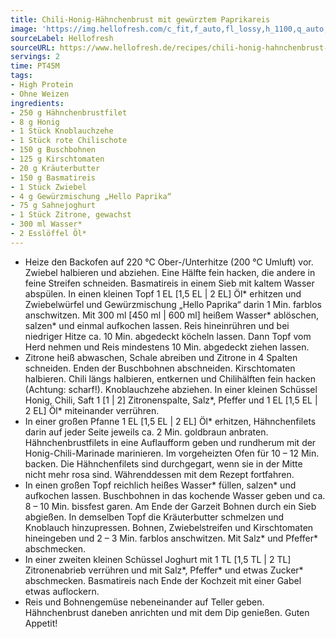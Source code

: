 ```yaml
---
title: Chili-Honig-Hähnchenbrust mit gewürztem Paprikareis
image: 'https://img.hellofresh.com/c_fit,f_auto,fl_lossy,h_1100,q_auto,w_2600/hellofresh_s3/image/chili-honig-hahnchenbrust-mit-gewurztem-paprikareis-34c6eb4a.jpg'
sourceLabel: Hellofresh
sourceURL: https://www.hellofresh.de/recipes/chili-honig-hahnchenbrust-mit-gewurztem-paprikareis-61c8be234547a11c25516ab1
servings: 2
time: PT45M
tags:
- High Protein
- Ohne Weizen
ingredients:
- 250 g Hähnchenbrustfilet
- 8 g Honig
- 1 Stück Knoblauchzehe
- 1 Stück rote Chilischote
- 150 g Buschbohnen
- 125 g Kirschtomaten
- 20 g Kräuterbutter
- 150 g Basmatireis
- 1 Stück Zwiebel
- 4 g Gewürzmischung „Hello Paprika“
- 75 g Sahnejoghurt
- 1 Stück Zitrone, gewachst
- 300 ml Wasser*
- 2 Esslöffel Öl*
---
```


- Heize den Backofen auf 220 °C Ober-/Unterhitze (200 °C Umluft) vor. Zwiebel halbieren und abziehen. Eine Hälfte fein hacken, die andere in feine Streifen schneiden. Basmatireis in einem Sieb mit kaltem Wasser abspülen. In einen kleinen Topf 1 EL [1,5 EL | 2 EL] Öl\* erhitzen und Zwiebelwürfel und Gewürzmischung „Hello Paprika“ darin 1 Min. farblos anschwitzen. Mit 300 ml [450 ml | 600 ml] heißem Wasser\* ablöschen, salzen\* und einmal aufkochen lassen. Reis hineinrühren und bei niedriger Hitze ca. 10 Min. abgedeckt köcheln lassen. Dann Topf vom Herd nehmen und Reis mindestens 10 Min. abgedeckt ziehen lassen.
- Zitrone heiß abwaschen, Schale abreiben und Zitrone in 4 Spalten schneiden. Enden der Buschbohnen abschneiden. Kirschtomaten halbieren. Chili längs halbieren, entkernen und Chilihälften fein hacken (Achtung: scharf!). Knoblauchzehe abziehen. In einer kleinen Schüssel Honig, Chili, Saft 1 [1 | 2] Zitronenspalte, Salz\*, Pfeffer und 1 EL [1,5 EL | 2 EL] Öl\* miteinander verrühren.
- In einer großen Pfanne 1 EL [1,5 EL | 2 EL] Öl\* erhitzen, Hähnchenfilets darin auf jeder Seite jeweils ca. 2 Min. goldbraun anbraten. Hähnchenbrustfilets in eine Auflaufform geben und rundherum mit der Honig-Chili-Marinade marinieren. Im vorgeheizten Ofen für 10 – 12 Min. backen. Die Hähnchenfilets sind durchgegart, wenn sie in der Mitte nicht mehr rosa sind. Währenddessen mit dem Rezept fortfahren.
- In einen großen Topf reichlich heißes Wasser\* füllen, salzen\* und aufkochen lassen. Buschbohnen in das kochende Wasser geben und ca. 8 – 10 Min. bissfest garen. Am Ende der Garzeit Bohnen durch ein Sieb abgießen. In demselben Topf die Kräuterbutter schmelzen und Knoblauch hinzupressen. Bohnen, Zwiebelstreifen und Kirschtomaten hineingeben und 2 – 3 Min. farblos anschwitzen. Mit Salz\* und Pfeffer\* abschmecken.
- In einer zweiten kleinen Schüssel Joghurt mit 1 TL [1,5 TL | 2 TL] Zitronenabrieb verrühren und mit Salz\*, Pfeffer\* und etwas Zucker\* abschmecken. Basmatireis nach Ende der Kochzeit mit einer Gabel etwas auflockern.
- Reis und Bohnengemüse nebeneinander auf Teller geben. Hähnchenbrust daneben anrichten und mit dem Dip genießen. Guten Appetit!
